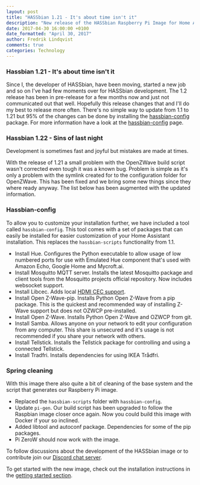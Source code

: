 ```yaml
---
layout: post
title: "HASSbian 1.21 - It's about time isn't it"
description: "New release of the HASSbian Raspberry Pi Image for Home Assistant"
date: 2017-04-30 16:00:00 +0100
date_formatted: "April 30, 2017"
author: Fredrik Lindqvist
comments: true
categories: Technology
---
```


### Hassbian 1.21 - It's about time isn't it
Since I, the developer of HASSbian, have been moving, started a new job and so on I've had few moments over for HASSbian development. The 1.2 release has been in pre-release for a few months now and just not communicated out that well. Hopefully this release changes that and I'll do my best to release more often. There's no simple way to update from 1.1 to 1.21 but 95% of the changes can be done by installing the [hassbian-config][hassbian-config-release] package. For more information have a look at the [hassbian-config][hassbian-repo] page.

### Hassbian 1.22 - Sins of last night
Development is sometimes fast and joyful but mistakes are made at times.

With the release of 1.21 a small problem with the OpenZWave build script wasn't corrected even tough it was a known bug. Problem is simple as it's only a problem with the symlink created for to the configuration folder for OpenZWave. This has been fixed and we bring some new things since they where ready anyway. The list below has been augmented with the updated information.

### Hassbian-config

To allow you to customize your installation further, we have included a tool called `hassbian-config`. This tool comes with a set of packages that can easily be installed for easier customization of your Home Assistant installation. This replaces the `hassbian-scripts` functionality from 1.1.

  - Install Hue. Configures the Python executable to allow usage of low numbered ports for use with Emulated Hue component that's used with Amazon Echo, Google Home and Mycroft.ai.
 - Install Mosquitto MQTT server. Installs the latest Mosquitto package and client tools from the Mosquitto projects official repository. Now includes websocket support.
 - Install Libcec. Adds local [HDMI CEC support][cec].
 - Install Open Z-Wave-pip. Installs Python Open Z-Wave from a pip package. This is the quickest and recommended way of installing Z-Wave support but does not OZWCP pre-installed.
 - Install Open Z-Wave. Installs Python Open Z-Wave and OZWCP from git.
 - Install Samba. Allows anyone on your network to edit your configuration from any computer. This share is unsecured and it's usage is not recommended if you share your network with others.
 - Install Tellstick. Installs the Tellstick package for controlling and using a connected Tellstick.
 - Install Tradfri. Installs dependencies for using IKEA Trådfri.

### Spring cleaning

With this image there also quite a bit of cleaning of the base system and the script that generates our Raspberry Pi image.

  - Replaced the `hassbian-scripts` folder with `hassbian-config`.
  - Update `pi-gen`. Our build script has been upgraded to follow the Raspbian image closer once again. Now you could build this image with Docker if your so inclined.
  - Added libtool and autoconf package. Dependencies for some of the pip packages.
  - Pi ZeroW should now work with the image.

To follow discussions about the development of the HASSbian image or to contribute join our [Discord chat server][discord-devs].

To get started with the new image, check out the installation instructions in the [getting started section][gs-image].

[cec]: /components/hdmi_cec/
[hassbian-repo]: https://github.com/home-assistant/hassbian-scripts/
[hassbian-config-release]: https://github.com/home-assistant/hassbian-scripts/releases/latest
[gs-image]: /docs/installation/hassbian/installation/
[discord-devs]: https://discord.gg/8X8DTH4
